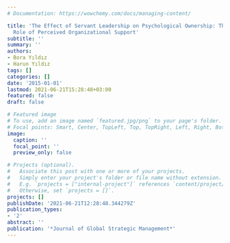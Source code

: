 ```yaml
---
# Documentation: https://wowchemy.com/docs/managing-content/

title: 'The Effect of Servant Leadership on Psychological Ownership: The Moderator
  Role of Perceived Organizational Support'
subtitle: ''
summary: ''
authors:
- Bora Yıldız
- Harun Yıldız
tags: []
categories: []
date: '2015-01-01'
lastmod: 2021-06-21T15:28:48+03:00
featured: false
draft: false

# Featured image
# To use, add an image named `featured.jpg/png` to your page's folder.
# Focal points: Smart, Center, TopLeft, Top, TopRight, Left, Right, BottomLeft, Bottom, BottomRight.
image:
  caption: ''
  focal_point: ''
  preview_only: false

# Projects (optional).
#   Associate this post with one or more of your projects.
#   Simply enter your project's folder or file name without extension.
#   E.g. `projects = ["internal-project"]` references `content/project/deep-learning/index.md`.
#   Otherwise, set `projects = []`.
projects: []
publishDate: '2021-06-21T12:28:48.344279Z'
publication_types:
- '2'
abstract: ''
publication: '*Journal of Global Strategic Management*'
---
```

